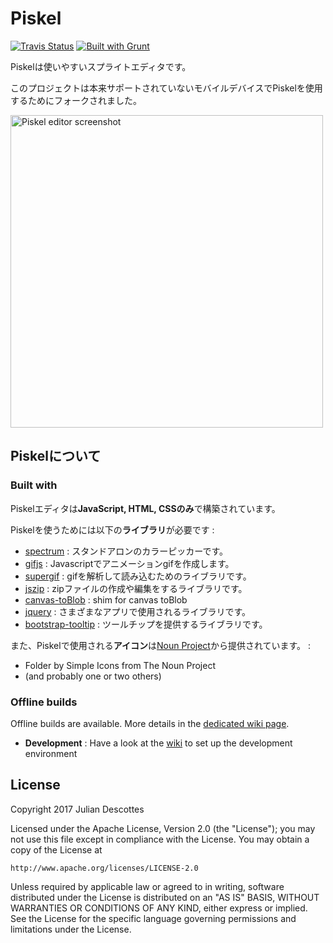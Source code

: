 Piskel
======

[![Travis Status](https://api.travis-ci.org/piskelapp/piskel.png?branch=master)](https://travis-ci.org/piskelapp/piskel) [![Built with Grunt](https://cdn.gruntjs.com/builtwith.png)](https://gruntjs.com/)

Piskelは使いやすいスプライトエディタです。

このプロジェクトは本来サポートされていないモバイルデバイスでPiskelを使用するためにフォークされました。

<img
  src="https://screenletstore.appspot.com/img/95aaa0f0-37a4-11e7-a652-7b8128ce3e3b.png"
  title="Piskel editor screenshot"
  width="500">

## Piskelについて

### Built with

Piskelエディタは**JavaScript, HTML, CSSのみ**で構築されています。

Piskelを使うためには以下の**ライブラリ**が必要です :
* [spectrum](https://github.com/bgrins/spectrum) : スタンドアロンのカラーピッカーです。
* [gifjs](https://jnordberg.github.io/gif.js/) : Javascriptでアニメーションgifを作成します。
* [supergif](https://github.com/buzzfeed/libgif-js) : gifを解析して読み込むためのライブラリです。
* [jszip](https://github.com/Stuk/jszip) : zipファイルの作成や編集をするライブラリです。
* [canvas-toBlob](https://github.com/eligrey/canvas-toBlob.js/) : shim for canvas toBlob
* [jquery](https://jquery.com/) : さまざまなアプリで使用されるライブラリです。
* [bootstrap-tooltip](https://getbootstrap.com/javascript/#tooltips) : ツールチップを提供するライブラリです。

また、Piskelで使用される**アイコン**は[Noun Project](https://thenounproject.com/)から提供されています。 :
* Folder by Simple Icons from The Noun Project
* (and probably one or two others)

### Offline builds

Offline builds are available. More details in the [dedicated wiki page](https://github.com/piskelapp/piskel/wiki/Desktop-applications).

* **Development** : Have a look at the [wiki](https://github.com/piskelapp/piskel/wiki) to set up the development environment

## License

Copyright 2017 Julian Descottes

Licensed under the Apache License, Version 2.0 (the "License");
you may not use this file except in compliance with the License.
You may obtain a copy of the License at

    http://www.apache.org/licenses/LICENSE-2.0

Unless required by applicable law or agreed to in writing, software
distributed under the License is distributed on an "AS IS" BASIS,
WITHOUT WARRANTIES OR CONDITIONS OF ANY KIND, either express or implied.
See the License for the specific language governing permissions and
limitations under the License.

